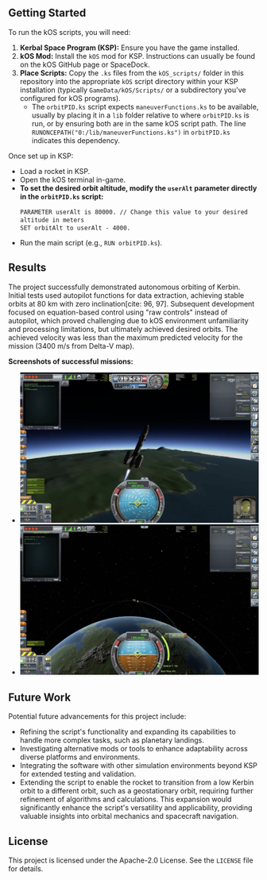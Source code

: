 ## Getting Started

To run the kOS scripts, you will need:

1.  **Kerbal Space Program (KSP):** Ensure you have the game installed.
2.  **kOS Mod:** Install the `kOS` mod for KSP. Instructions can usually be found on the kOS GitHub page or SpaceDock.
3.  **Place Scripts:** Copy the `.ks` files from the `kOS_scripts/` folder in this repository into the appropriate `kOS` script directory within your KSP installation (typically `GameData/kOS/Scripts/` or a subdirectory you've configured for kOS programs).
    * The `orbitPID.ks` script expects `maneuverFunctions.ks` to be available, usually by placing it in a `lib` folder relative to where `orbitPID.ks` is run, or by ensuring both are in the same kOS script path. The line `RUNONCEPATH("0:/lib/maneuverFunctions.ks")`  in `orbitPID.ks` indicates this dependency.

Once set up in KSP:
* Load a rocket in KSP.
* Open the kOS terminal in-game.
* **To set the desired orbit altitude, modify the `userAlt` parameter directly in the `orbitPID.ks` script:**
    ```kOS
    PARAMETER userAlt is 80000. // Change this value to your desired altitude in meters
    SET orbitAlt to userAlt - 4000.
    ```
* Run the main script (e.g., `RUN orbitPID.ks`).

## Results

The project successfully demonstrated autonomous orbiting of Kerbin. Initial tests used autopilot functions for data extraction, achieving stable orbits at 80 km with zero inclination[cite: 96, 97]. Subsequent development focused on equation-based control using "raw controls" instead of autopilot, which proved challenging due to kOS environment unfamiliarity and processing limitations, but ultimately achieved desired orbits. The achieved velocity was less than the maximum predicted velocity for the mission (3400 m/s from Delta-V map).

**Screenshots of successful missions:**
* ![Spaceship leaving Kerbin’s atmosphere (Figure 7)](fig7.png)
* ![Rocket successfully orbiting Kerbin (Figure 9)](fig9.png)

## Future Work

Potential future advancements for this project include:
* Refining the script's functionality and expanding its capabilities to handle more complex tasks, such as planetary landings.
* Investigating alternative mods or tools to enhance adaptability across diverse platforms and environments.
* Integrating the software with other simulation environments beyond KSP for extended testing and validation.
* Extending the script to enable the rocket to transition from a low Kerbin orbit to a different orbit, such as a geostationary orbit, requiring further refinement of algorithms and calculations. This expansion would significantly enhance the script's versatility and applicability, providing valuable insights into orbital mechanics and spacecraft navigation.


## License

This project is licensed under the Apache-2.0 License. See the `LICENSE` file for details.
